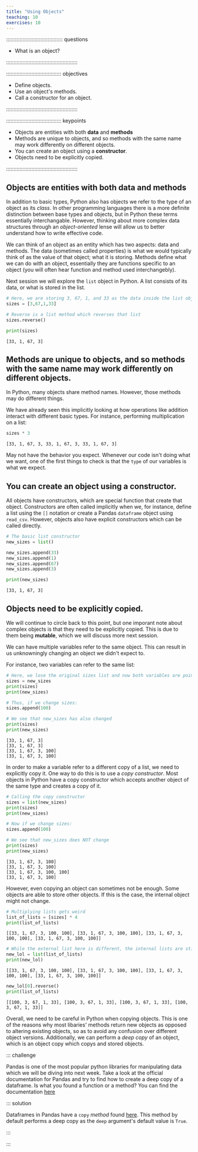 ```yaml
---
title: "Using Objects"
teaching: 10
exercises: 10
---
```


:::::::::::::::::::::::::::::::::::::: questions 

- What is an object?

::::::::::::::::::::::::::::::::::::::::::::::::

::::::::::::::::::::::::::::::::::::: objectives

- Define objects.
- Use an object's methods.
- Call a constructor for an object.

::::::::::::::::::::::::::::::::::::::::::::::::

::::::::::::::::::::::::::::::::::::: keypoints

- Objects are entities with both **data** and **methods**
- Methods are unique to objects, and so methods with the same name may work differently on different objects.
- You can create an object using a **constructor**.
- Objects need to be explicitly copied.

::::::::::::::::::::::::::::::::::::::::::::::::

## Objects are entities with both **data** and **methods**

In addition to basic types, Python also has objects we refer to the type of an object as its *class*.
In other programming languages there is a more definite distinction between base types and objects, but in Python these terms essentially interchangable. 
However, thinking about more complex data structures through an *object-oriented* lense will allow us to better understand how to write effective code. 

We can think of an object as an entity which has two aspects: data and methods.
The data (sometimes called properties) is what we would typically think of as the value of that object; what it is storing. 
Methods define what we can do with an object, essentially they are functions specific to an object (you will often hear function and method used interchangebly). 

Next session we will explore the `list` object in Python. 
A list consists of its data, or what is stored in the list. 

```python
# Here, we are storing 3, 67, 1, and 33 as the data inside the list object
sizes = [3,67,1,33]

# Reverse is a list method which reverses that list
sizes.reverse()

print(sizes)
```

```output
[33, 1, 67, 3]
```

## Methods are unique to objects, and so methods with the same name may work differently on different objects.

In Python, many objects share method names. 
However, those methods may do different things.

We have already seen this implicitly looking at how operations like addition interact with different basic types. 
For instance, performing multiplication on a list:

```python
sizes * 3
```
```output
[33, 1, 67, 3, 33, 1, 67, 3, 33, 1, 67, 3]
```
May not have the behavior you expect. 
Whenever our code isn't doing what we want, one of the first things to check is that the `type` of our variables is what we expect. 

## You can create an object using a **constructor**.

All objects have constructors, which are special function that create that object. 
Constructors are often called implicitly when we, for instance, define a list using the `[]` notation or create a Pandas `dataframe` object using `read_csv`.
However, objects also have explicit constructors which can be called directly.

```python
# The basic list constructor
new_sizes = list()

new_sizes.append(33)
new_sizes.append(1)
new_sizes.append(67)
new_sizes.append(3)

print(new_sizes)
```

```output
[33, 1, 67, 3]
```

## Objects need to be explicitly copied.

We will continue to circle back to this point, but one imporant note about complex objects is that they need to be explicitly copied. 
This is due to them being **mutable**, which we will discuss more next session. 

We can have multiple variables refer to the same object. 
This can result in us unknowningly changing an object we didn't expect to. 

For instance, two variables can refer to the same list:

```python
# Here, we lose the original sizes list and now both variables are pointing to the same list
sizes = new_sizes
print(sizes)
print(new_sizes)

# Thus, if we change sizes:
sizes.append(100)

# We see that new_sizes has also changed
print(sizes)
print(new_sizes)
```

```output
[33, 1, 67, 3]
[33, 1, 67, 3]
[33, 1, 67, 3, 100]
[33, 1, 67, 3, 100]
```

In order to make a variable refer to a different copy of a list, we need to explicitly copy it. 
One way to do this is to use a *copy constructor*. 
Most objects in Python have a copy constructor which accepts another object of the same type and creates a copy of it. 

```python
# Calling the copy constructor
sizes = list(new_sizes)
print(sizes)
print(new_sizes)

# Now if we change sizes:
sizes.append(100)

# We see that new_sizes does NOT change
print(sizes)
print(new_sizes)
```

```output
[33, 1, 67, 3, 100]
[33, 1, 67, 3, 100]
[33, 1, 67, 3, 100, 100]
[33, 1, 67, 3, 100]
```

However, even copying an object can sometimes not be enough. 
Some objects are able to store other objects. 
If this is the case, the internal object might not change. 

```python
# Multiplying lists gets weird
list_of_lists = [sizes] * 4
print(list_of_lists)
```

```output
[[33, 1, 67, 3, 100, 100], [33, 1, 67, 3, 100, 100], [33, 1, 67, 3, 100, 100], [33, 1, 67, 3, 100, 100]]
```

```python
# While the external list here is different, the internal lists are still the same
new_lol = list(list_of_lists)
print(new_lol)
```

```output
[[33, 1, 67, 3, 100, 100], [33, 1, 67, 3, 100, 100], [33, 1, 67, 3, 100, 100], [33, 1, 67, 3, 100, 100]]
```

```python
new_lol[0].reverse()
print(list_of_lists)
```

```output
[[100, 3, 67, 1, 33], [100, 3, 67, 1, 33], [100, 3, 67, 1, 33], [100, 3, 67, 1, 33]]
```

Overall, we need to be careful in Python when copying objects.
This is one of the reasons why most libaries' methods return new objects as opposed to altering existing objects, so as to avoid any confusion over different object versions. 
Additionally, we can perform a *deep copy* of an object, which is an object copy which copys and stored objects. 

::: challenge

Pandas is one of the most popular python libraries for manipulating data which we will be diving into next week.
Take a look at the official documentation for Pandas and try to find how to create a deep copy of a dataframe. 
Is what you found a function or a method?
You can find the documentation [here](https://pandas.pydata.org/docs/index.html)


::: solution

Dataframes in Pandas have a `copy` *method* found [here](https://pandas.pydata.org/docs/reference/api/pandas.DataFrame.copy.html).
This method by default performs a deep copy as the `deep` argument's default value is `True`. 

:::

:::
